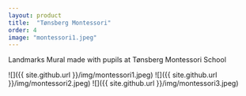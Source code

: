 ```yaml
---
layout: product
title:  "Tønsberg Montessori"
order: 4
image: "montessori1.jpeg"
---
```


Landmarks
Mural made with pupils at Tønsberg Montessori School

![]({{ site.github.url }}/img/montessori1.jpeg)
![]({{ site.github.url }}/img/montessori2.jpeg)
![]({{ site.github.url }}/img/montessori3.jpeg)
